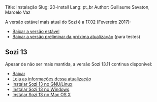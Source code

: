 Title: Instalação
Slug: 20-install
Lang: pt_br
Author: Guillaume Savaton, Marcelo Vaz

A versão estável mais atual do Sozi é a 17.02 (Fevereiro 2017):

  * [Baixar a versão estável](https://github.com/senshu/Sozi/releases/tag/17.02)
  * [Baixar a versão preliminar da próxima atualização](https://drive.google.com/open?id=0ByRUreHgekjMWG9teGM2dE8wck0) (para testes)

Sozi 13
-------

Apesar de não ser mais mantida, a versão Sozi 13.11 continua disponível:

  * [Baixar](https://github.com/senshu/Sozi/releases/download/13.11/sozi-release-13.11-30213629.zip)
  * [Leia as informações dessa atualização](|filename|/Releases/release-13.11.md)
  * [Instalar Sozi 13 no GNU/Linux](|filename|sozi-13-install-linux.md)
  * [Instalar Sozi 13 no Windows](|filename|sozi-13-install-windows.md)
  * [Instalar Sozi 13 no Mac OS X](|filename|sozi-13-install-osx.md)
